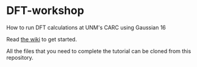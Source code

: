 # DFT-workshop
How to run DFT calculations at UNM's CARC using Gaussian 16

Read [the wiki](https://github.com/samuelpsmith/DFT-workshop/wiki) to get started. 

All the files that you need to complete the tutorial can be cloned from this repository. 
